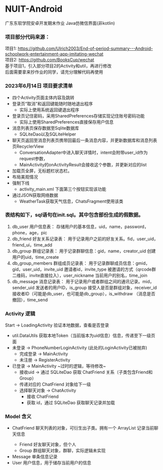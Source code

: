 # NUIT-Android
广东东软学院安卓开发期末作业
Java仿微信界面(非kotlin)

### 项目部分代码来源：
项目1: https://github.com/Ulrich2003/End-of-period-summary---Android-schoolwork-entertainment-app-imitating-wechat  
项目2: https://github.com/BooksCup/wechat  
基于项目1，引入部分项目2的Activity和util，再进行修改    
后面需要拿来抄作业的同学，请充分理解代码再使用   

### 2023年6月14日 项目要求清单
 - 四个Activity页面主体内容及跳转 
 - 登录页“取消”和返回键能随时随地退出程序 
   - 实际上使用系统返回键退出程序
 - 登录页记住密码，采用SharedPreferences存储实现记住账号密码功能
   - 实际上使用SharedPreferences直接保存用户信息
 - 消息列表页保存数据至Sqlite数据库 
   - SQLiteDao以及SQLiteHelper
 - 聊天页返回至消息列表页携带回最后一条消息内容，并更新数据库和消息列表页RecyclerView 
   - ConversationAdapter中进入聊天详情时，intent会附带user_id作为request参数，
   - MainActivity的onActivityResult会接收这个参数，并更新对应的list
 - 加载页全屏，无标题栏状态栏。 
 - 布局美观情况 
 - 强制下线
   - activity_main.xml 下面第三个按钮实现该功能
 - 通过JSON获取网络数据
   - WeatherTask获取天气信息，ChatsFragment使用该类


### 表结构如下，sql语句在init.sql。其中包含部份生成的假数据。

1. db_user 用户信息表：
   存储用户的基本信息，uid，name，password，phone，age，pic
2. db_friend 好友关系记录表：
   用于记录用户之前的好友关系。fid，user_uid，friend_ui，time_add
3. db_group 群组记录表：
   用于记录群聊信息：gid，name，creator_uid 创建用户的uid，time_create
4. db_group_members 群组成员记录表：
   用于记录群聊成员信息：gmid，gid，user_uid，invite_uid 邀请者id，invite_type 被邀请的方式（qrcode群二维码，invite直接拉入），user_nickname 当前用户的别名，time_join
5. db_message 消息记录表：
   用于记录用户或者群组之间的通讯记录。mid，sender_uid 发送者的用户ID，is_group 接受人是否是群组对象，receiver_id 接收者ID（可能是db_user，也可能是db_group），is_withdraw （消息是否撤回），time_send

### Activity 逻辑 

Start -> LoadingActivity 验证本地数据，查看是否登录
   - util.DataUtils 获取本地Token（当前版本为uid信息）信息，传递至下一级页面
   - 未登录 -> PhoneNumberLoginActivity (此处的LoginActivity已被抛弃)
     - 完成登录 -> MainActivity
     - 未注册 -> RegisterActivity
   - 已登录 -> MainActivity ~过时的逻辑，等待修改~
     - 接收uid -> 通过 SQLiteDao 获取 ChatFriend 关系（子类包含Friend和Group）
     - 传递对应的 ChatFriend 对象给下一级
     - 选择聊天对象 -> ChatActivity
       - 接收 ChatFriend
       - 获取 id，通过 SQLiteDao 获取聊天记录并加载

### Model 含义
   - ChatFriend 聊天列表的对象，可衍生出子类。拥有一个 ArrayList<Message> 记录当前聊天信息
     - Friend 好友聊天对象，但个人
     - Group 群组聊天对象，群聊，实际逻辑未实现
   - Message 单条信息记录
   - User 用户信息，用于储存当前用户的信息